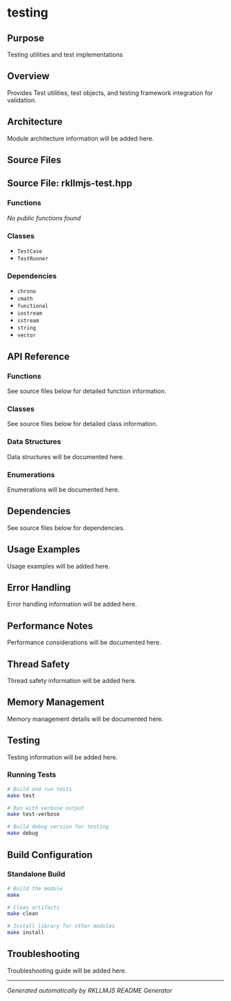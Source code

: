 # testing

## Purpose
Testing utilities and test implementations

## Overview
Provides Test utilities, test objects, and testing framework integration for validation.

## Architecture
Module architecture information will be added here.

## Source Files
## Source File: rkllmjs-test.hpp

### Functions
*No public functions found*

### Classes
- `TestCase`
- `TestRunner`

### Dependencies
- `chrono`
- `cmath`
- `functional`
- `iostream`
- `sstream`
- `string`
- `vector`


## API Reference

### Functions
See source files below for detailed function information.

### Classes
See source files below for detailed class information.

### Data Structures
Data structures will be documented here.

### Enumerations
Enumerations will be documented here.

## Dependencies
See source files below for dependencies.

## Usage Examples
Usage examples will be added here.

## Error Handling
Error handling information will be added here.

## Performance Notes
Performance considerations will be documented here.

## Thread Safety
Thread safety information will be added here.

## Memory Management
Memory management details will be documented here.

## Testing
Testing information will be added here.

### Running Tests
```bash
# Build and run tests
make test

# Run with verbose output
make test-verbose

# Build debug version for testing
make debug
```

## Build Configuration

### Standalone Build
```bash
# Build the module
make

# Clean artifacts
make clean

# Install library for other modules
make install
```

## Troubleshooting
Troubleshooting guide will be added here.

---
*Generated automatically by RKLLMJS README Generator*
